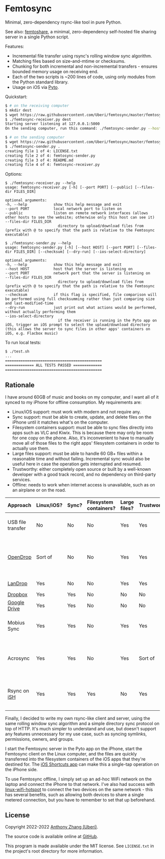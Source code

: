 Femtosync
=========

Minimal, zero-dependency rsync-like tool in pure Python.

See also: [femtoshare](https://github.com/Uberi/femtoshare), a minimal, zero-dependency self-hosted file sharing server in a single Python script.

Features:

* Incremental file transfer using rsync's rolling window sync algorithm.
* Matching files based on size-and-mtime or checksums.
* Chunking for both incremental and non-incremental transfers - ensures bounded memory usage on receiving end.
* Each of the two scripts is ~200 lines of code, using only modules from the Python standard library.
* Usage on iOS via [Pyto](https://apps.apple.com/us/app/pyto-python-3/id1436650069).

Quickstart:

```sh
$ # on the receiving computer
$ mkdir dest
$ wget https://raw.githubusercontent.com/Uberi/femtosync/master/femtosync-receiver.py && chmod +x femtosync-receiver.py
$ ./femtosync-receiver.py dest
Starting server listening at 127.0.0.1:5000
On the sending computer, run this command: ./femtosync-sender.py --host 192.168.1.101 --port 5000 INSERT_SYNC_SOURCE_FILE_OR_DIRECTORY

$ # on the sending computer
$ wget https://raw.githubusercontent.com/Uberi/femtosync/master/femtosync-sender.py && chmod +x femtosync-sender.py
$ ./femtosync-sender.py .
creating file 1 of 4: LICENSE.txt
creating file 2 of 4: femtosync-sender.py
creating file 3 of 4: README.md
creating file 4 of 4: femtosync-receiver.py
```

Options:

    $ ./femtosync-receiver.py --help
    usage: femtosync-receiver.py [-h] [--port PORT] [--public] [--files-dir FILES_DIR]

    optional arguments:
    -h, --help            show this help message and exit
    --port PORT           local network port to listen on
    --public              listen on remote network interfaces (allows other hosts to see the website; otherwise only this host can see it)
    --files-dir FILES_DIR
                            directory to upload/download files from (prefix with @ to specify that the path is relative to the Femtosync executable)

    $ ./femtosync-sender.py --help
    usage: femtosync-sender.py [-h] [--host HOST] [--port PORT] [--files-dir FILES_DIR] [--checksum] [--dry-run] [--ios-select-directory]

    optional arguments:
    -h, --help            show this help message and exit
    --host HOST           host that the server is listening on
    --port PORT           network port that the server is listening on
    --files-dir FILES_DIR
                            directory to upload/download files from (prefix with @ to specify that the path is relative to the Femtosync executable)
    --checksum            if this flag is specified, file comparison will be performed using full checksumming rather than just comparing size and last-modified-time
    --dry-run             just print out what actions would be performed, without actually performing them
    --ios-select-directory
                            if the receiver is running in the Pyto app on iOS, trigger an iOS prompt to select the upload/download directory (this allows the server to sync files in other apps' containers on iOS, e.g. Flacbox music)

To run local tests:

```sh
$ ./test.sh
...
============================================
============= ALL TESTS PASSED =============
============================================
```

Rationale
---------

I have around 60GB of music and books on my computer, and I want all of it synced to my iPhone for offline consumption. My requirements are:

* Linux/iOS support: must work with modern  and not require any.
* Sync support: must be able to create, update, and delete files on the iPhone until it matches what's on the computer.
* Filesystem containers support: must be able to sync files directly into apps such as VLC and Kiwix. This is because there may only be room for one copy on the phone. Also, it's inconvenient to have to manually move all of those files to the right apps' filesystem containers in order to actually use them.
* Large files support: must be able to handle 60 GB+ files within a reasonable time and without failing. Incremental sync would also be useful here in case the operation gets interrupted and resumed.
* Trustworthy: either completely open source or built by a well-known developer with a good track record, and no dependency on third-party services.
* Offline: needs to work when internet access is unavailable, such as on an airplane or on the road.

| Approach                                           | Linux/iOS? | Sync? | Filesystem containers? | Large files? | Trustworthy? | Offline? | Notes |
|:---------------------------------------------------|:-----------|:------|:-----------------------|:-------------|:-------------|:---------|:------|
| USB file transfer                                  | No         | No    | No                     | Yes          | Yes          | Yes      | Breaks regularly on most iOS or `libimobiledevice` updates |
| [OpenDrop](https://github.com/seemoo-lab/opendrop) | Sort of    | No    | No                     | Yes          | Yes          | Yes      | Reverse-engineered AirDrop, stopped working with iPhones after iOS 15 |
| [LanDrop](https://landrop.app/)                    | Yes        | No    | No                     | Yes          | Yes          | Yes      | Nice UI and cross-platform |
| [Dropbox](https://dropbox.com/)                    | Yes        | Yes   | No                     | No           | No           | No       | - |
| [Google Drive](https://drive.google.com/)          | Yes        | Yes   | No                     | No           | No           | No       | - |
| Mobius Sync                                        | Yes        | Yes   | No                     | Yes          | Yes          | Yes      | This app is the closest thing to an iOS SyncThing port |
| Acrosync                                           | Yes        | Yes   | No                     | Yes          | Sort of      | Yes      | App seems unmaintained, will likely stop working in a future iOS update |
| Rsync on [iSH](https://ish.app/)                   | Yes        | Yes   | Yes                    | No           | Yes          | Yes      | For larger transfers, app runs out of memory and freezes |

Finally, I decided to write my own rsync-like client and server, using the same rolling window sync algorithm and a simple directory sync protocol on top of HTTP. It's much simpler to understand and use, but doesn't support any features unnecessary for my use case, such as syncing symlinks, permissions, owners, and groups.

I start the Femtosync server in the Pyto app on the iPhone, start the Femtosync client on the Linux computer, and the files are quickly transferred into the filesystem containers of the iOS apps that they're destined for. The [iOS Shortcuts app](https://support.apple.com/en-ca/guide/shortcuts/welcome/ios) can make this a single-tap operation on the iPhone side.

To use Femtosync offline, I simply set up an ad-hoc WiFi network on the laptop and connect the iPhone to that network. I've also had success with [linux-wifi-hotspot](https://github.com/lakinduakash/linux-wifi-hotspot) to connect the two devices on the same network - this has several benefits, such as allowing both devices to share a single metered connection, but you have to remember to set that up beforehand.

License
-------

Copyright 2022-2022 [Anthony Zhang (Uberi)](http://anthonyz.ca).

The source code is available online at [GitHub](https://github.com/Uberi/femtosync).

This program is made available under the MIT license. See ``LICENSE.txt`` in the project's root directory for more information.
